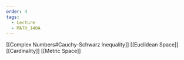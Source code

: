 ```yaml
---
order: 4
tags:
  - Lecture
  - MATH_140A
---
```



[[Complex Numbers#Cauchy-Schwarz Inequality]]
[[Euclidean Space]] 
[[Cardinality]] 
[[Metric Space]]
